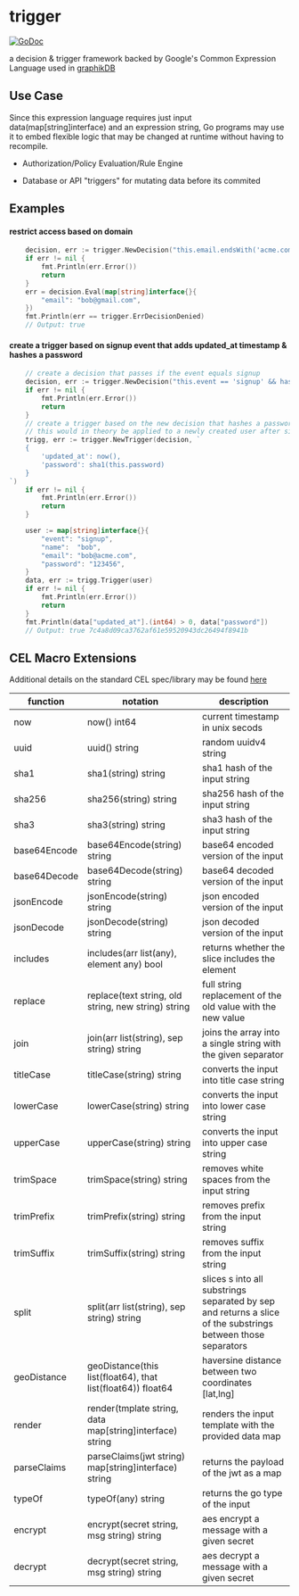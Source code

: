 # trigger

[![GoDoc](https://godoc.org/github.com/graphikDB/trigger?status.svg)](https://godoc.org/github.com/graphikDB/trigger)

a decision & trigger framework backed by Google's Common Expression Language used in [graphikDB](https://graphikdb.github.io/graphik/)

## Use Case

Since this expression language requires just input data(map[string]interface) and an expression string, Go programs may use it to embed flexible logic that may be changed at runtime without having to recompile.

- Authorization/Policy Evaluation/Rule Engine

- Database or API "triggers" for mutating data before its commited



## Examples

#### restrict access based on domain

```go
	decision, err := trigger.NewDecision("this.email.endsWith('acme.com')")
	if err != nil {
		fmt.Println(err.Error())
		return
	}
	err = decision.Eval(map[string]interface{}{
		"email": "bob@gmail.com",
	})
	fmt.Println(err == trigger.ErrDecisionDenied) 
    // Output: true 
```

#### create a trigger based on signup event that adds updated_at timestamp & hashes a password

```go
	// create a decision that passes if the event equals signup
	decision, err := trigger.NewDecision("this.event == 'signup' && has(this.email)")
	if err != nil {
		fmt.Println(err.Error())
		return
	}
	// create a trigger based on the new decision that hashes a password and creates an updated_at timestamp
	// this would in theory be applied to a newly created user after signup
	trigg, err := trigger.NewTrigger(decision, `
	{
		'updated_at': now(),
		'password': sha1(this.password)
	}
`)
	if err != nil {
		fmt.Println(err.Error())
		return
	}

	user := map[string]interface{}{
		"event": "signup",
		"name":  "bob",
		"email": "bob@acme.com",
		"password": "123456",
	}
	data, err := trigg.Trigger(user)
	if err != nil {
		fmt.Println(err.Error())
		return
	}
	fmt.Println(data["updated_at"].(int64) > 0, data["password"])
	// Output: true 7c4a8d09ca3762af61e59520943dc26494f8941b

```

## CEL Macro Extensions

Additional details on the standard CEL spec/library may be found [here](https://github.com/google/cel-spec/blob/master/doc/langdef.md#overview)

|function    |notation                                                   |description                                                                                                 |
|------------|-----------------------------------------------------------|------------------------------------------------------------------------------------------------------------|
|now         |now() int64                                                |current timestamp in unix secods                                                                            |
|uuid        |uuid() string                                              |random uuidv4 string                                                                                        |
|sha1        |sha1(string) string                                        |sha1 hash of the input string                                                                               |
|sha256      |sha256(string) string                                      |sha256 hash of the input string                                                                             |
|sha3        |sha3(string) string                                        |sha3 hash of the input string                                                                               |
|base64Encode|base64Encode(string) string                                |base64 encoded version of the input                                                                         |
|base64Decode|base64Decode(string) string                                |base64 decoded version of the input                                                                         |
|jsonEncode  |jsonEncode(string) string                                  |json encoded version of the input                                                                           |
|jsonDecode  |jsonDecode(string) string                                  |json decoded version of the input                                                                           |
|includes    |includes(arr list(any), element any) bool                  |returns whether the slice includes the element                                                              |
|replace     |replace(text string, old string, new string) string        |full string replacement of the old value with the new value                                                 |
|join        |join(arr list(string), sep string) string                  |joins the array into a single string with the given separator                                               |
|titleCase   |titleCase(string) string                                   |converts the input into title case string                                                                   |
|lowerCase   |lowerCase(string) string                                   |converts the input into lower case string                                                                   |
|upperCase   |upperCase(string) string                                   |converts the input into upper case string                                                                   |
|trimSpace   |trimSpace(string) string                                   |removes white spaces from the input string                                                                  |
|trimPrefix  |trimPrefix(string) string                                  |removes prefix from the input string                                                                        |
|trimSuffix  |trimSuffix(string) string                                  |removes suffix from the input string                                                                        |
|split       |split(arr list(string), sep string) string                 |slices s into all substrings separated by sep and returns a slice of the substrings between those separators|
|geoDistance |geoDistance(this list(float64), that list(float64)) float64|haversine distance between two coordinates [lat,lng]                                                        |
|render      |render(tmplate string, data map[string]interface) string   |renders the input template with the provided data map                                                       |
|parseClaims |parseClaims(jwt string) map[string]interface) string | returns the payload of the jwt as a map
|typeOf |typeOf(any) string | returns the go type of the input
|encrypt|encrypt(secret string, msg string) string| aes encrypt a message with a given secret
|decrypt|decrypt(secret string, msg string) string| aes decrypt a message with a given secret
